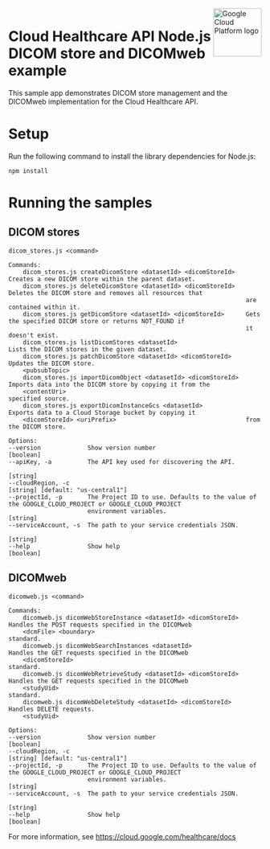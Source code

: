 <img src="https://avatars2.githubusercontent.com/u/2810941?v=3&s=96" alt="Google Cloud Platform logo" title="Google Cloud Platform" align="right" height="96" width="96"/>

# Cloud Healthcare API Node.js DICOM store and DICOMweb example

This sample app demonstrates DICOM store management and the DICOMweb implementation for the Cloud Healthcare API.

# Setup

Run the following command to install the library dependencies for Node.js:

    npm install

# Running the samples

## DICOM stores

    dicom_stores.js <command>

    Commands:
        dicom_stores.js createDicomStore <datasetId> <dicomStoreId>   Creates a new DICOM store within the parent dataset.
        dicom_stores.js deleteDicomStore <datasetId> <dicomStoreId>   Deletes the DICOM store and removes all resources that
                                                                      are contained within it.
        dicom_stores.js getDicomStore <datasetId> <dicomStoreId>      Gets the specified DICOM store or returns NOT_FOUND if
                                                                      it doesn't exist.
        dicom_stores.js listDicomStores <datasetId>                   Lists the DICOM stores in the given dataset.
        dicom_stores.js patchDicomStore <datasetId> <dicomStoreId>    Updates the DICOM store.
        <pubsubTopic>
        dicom_stores.js importDicomObject <datasetId> <dicomStoreId>  Imports data into the DICOM store by copying it from the
        <contentUri>                                                  specified source.
        dicom_stores.js exportDicomInstanceGcs <datasetId>            Exports data to a Cloud Storage bucket by copying it
        <dicomStoreId> <uriPrefix>                                    from the DICOM store.

    Options:
    --version             Show version number                                                                    [boolean]
    --apiKey, -a          The API key used for discovering the API.
                                                                                                                  [string]
    --cloudRegion, -c                                                                    [string] [default: "us-central1"]
    --projectId, -p       The Project ID to use. Defaults to the value of the GOOGLE_CLOUD_PROJECT or GOOGLE_CLOUD_PROJECT
                          environment variables.                                                                  [string]
    --serviceAccount, -s  The path to your service credentials JSON.
                                                                                                                  [string]
    --help                Show help                                                                              [boolean]


## DICOMweb

    dicomweb.js <command>

    Commands:
        dicomweb.js dicomWebStoreInstance <datasetId> <dicomStoreId>  Handles the POST requests specified in the DICOMweb
        <dcmFile> <boundary>                                          standard.
        dicomweb.js dicomWebSearchInstances <datasetId>               Handles the GET requests specified in the DICOMweb
        <dicomStoreId>                                                standard.
        dicomweb.js dicomWebRetrieveStudy <datasetId> <dicomStoreId>  Handles the GET requests specified in the DICOMweb
        <studyUid>                                                    standard.
        dicomweb.js dicomWebDeleteStudy <datasetId> <dicomStoreId>    Handles DELETE requests.
        <studyUid>

    Options:
    --version             Show version number                                                                    [boolean]
    --cloudRegion, -c                                                                    [string] [default: "us-central1"]
    --projectId, -p       The Project ID to use. Defaults to the value of the GOOGLE_CLOUD_PROJECT or GOOGLE_CLOUD_PROJECT
                          environment variables.                                                                  [string]
    --serviceAccount, -s  The path to your service credentials JSON.
                                                                                                                  [string]
    --help                Show help                                                                              [boolean]

For more information, see https://cloud.google.com/healthcare/docs
